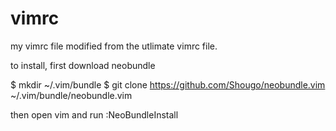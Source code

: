 # vimrc
my vimrc file modified from the utlimate vimrc file.

to install, first download neobundle 

$ mkdir ~/.vim/bundle
$ git clone https://github.com/Shougo/neobundle.vim ~/.vim/bundle/neobundle.vim

then open vim and run :NeoBundleInstall
